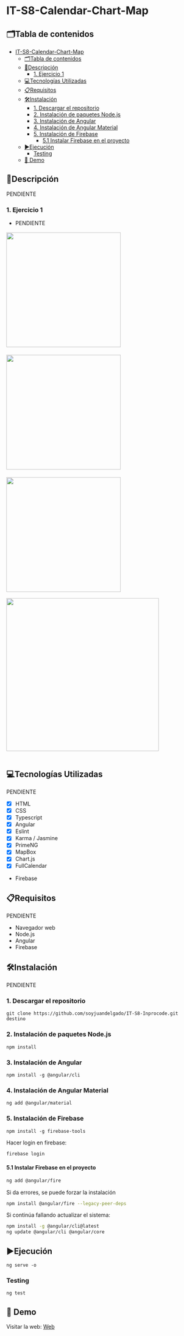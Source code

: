 # IT-S8-Calendar-Chart-Map

## 🗂️Tabla de contenidos

- [IT-S8-Calendar-Chart-Map](#it-s8-calendar-chart-map)
  - [🗂️Tabla de contenidos](#️tabla-de-contenidos)
  - [📄Descripción](#descripción)
    - [1. Ejercicio 1](#1-ejercicio-1)
  - [💻Tecnologías Utilizadas](#tecnologías-utilizadas)
  - [📋Requisitos](#requisitos)
  - [🛠️Instalación](#️instalación)
    - [1. Descargar el repositorio](#1-descargar-el-repositorio)
    - [2. Instalación de paquetes Node.js](#2-instalación-de-paquetes-nodejs)
    - [3. Instalación de Angular](#3-instalación-de-angular)
    - [4. Instalación de Angular Material](#4-instalación-de-angular-material)
    - [5. Instalación de Firebase](#5-instalación-de-firebase)
      - [5.1 Instalar Firebase en el proyecto](#51-instalar-firebase-en-el-proyecto)
  - [▶️Ejecución](#️ejecución)
    - [Testing](#testing)
  - [📸 Demo](#-demo)

## 📄Descripción

PENDIENTE

### 1. Ejercicio 1

- PENDIENTE

<div style="display: flex; flex-wrap: wrap; gap: 20px; align-items: flex-start; margin-top: 1rem;">
  <img src="public/ex2.png" width="300" style="vertical-align: top;">
  <img src="public/ex2-similar.png" width="300" style="vertical-align: top;">
  <img src="public/ex2-recommendations.png" width="300" style="vertical-align: top;">
</div>

<img src="public/ex3.png" width="400" style="margin-top: 1rem; margin-bottom: 1rem;">

## 💻Tecnologías Utilizadas

PENDIENTE

- [x] HTML
- [x] CSS
- [x] Typescript
- [x] Angular
- [x] Eslint
- [x] Karma / Jasmine
- [x] PrimeNG
- [x] MapBox
- [x] Chart.js
- [x] FullCalendar
- Firebase

## 📋Requisitos

PENDIENTE

- Navegador web
- Node.js
- Angular
- Firebase
  
## 🛠️Instalación

PENDIENTE

### 1. Descargar el repositorio

```shell
git clone https://github.com/soyjuandelgado/IT-S8-Inprocode.git destino
```

### 2. Instalación de paquetes Node.js

```shell
npm install
```

### 3. Instalación de Angular

```shell
npm install -g @angular/cli
```

### 4. Instalación de Angular Material

```shell
ng add @angular/material
```

### 5. Instalación de Firebase

```shell
npm install -g firebase-tools
```

Hacer login en firebase:

```bash
firebase login
```

#### 5.1 Instalar Firebase en el proyecto

```bash
ng add @angular/fire
```

Si da errores, se puede forzar la instalación

```bash
npm install @angular/fire --legacy-peer-deps
```

Si continúa fallando actualizar el sistema:

```bash
npm install -g @angular/cli@latest
ng update @angular/cli @angular/core
```

## ▶️Ejecución

```shell
ng serve -o
```

### Testing

```shell
ng test
```

## 📸 Demo

Visitar la web: [Web](https://it-s8-calendar-chart-map.vercel.app/)
